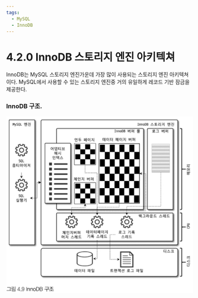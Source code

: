 ```yaml
---
tags:
  - MySQL
  - InnoDB
---
```



# 4.2.0 InnoDB 스토리지 엔진 아키텍쳐
InnoDB는 MySQL 스토리지 엔진가운데 가장 많이 사용되는 스토리지 엔진 아키텍쳐이다.  MySQL에서 사용할 수 있는 스토리지 엔진중 거의 유일하게 레코드 기반 잠금을 제공한다.

### InnoDB 구조.
 ![이미지 대체 텍스트](../../../attachment/Pasted%20image%2020231218221747.png)
